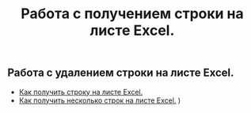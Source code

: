 ﻿---
title: Работа с получением строки на листе Excel.
second_title: Aspose.Cells Cloud Documen
linktitle: Ге
type: docs
url: /ru/rows/get/
keywords: Working with getting row on an Excel worksheet. How to add rows on an Excel worksheet
description: Aspose.Cells Cloud REST API поддерживает получение строк на листе Excel. SDK поддерживает различные языки разработки. К ним относятся Android, C#, Go, Java, NodeJS, Perl, PHP, Python, Ruby и Swift.
weight: 20
kwords: Excel, Office Облако, REST API, Электронная таблица, PDF, CSV, Json, Markdwon, Работа с получением строки на листе Excel
---
## Работа с удалением строки на листе Excel.

- [Как получить строку на листе Excel.](/cells/ru/rows/get/row/) 
- [Как получить несколько строк на листе Excel.](/cells/ru/rows/get/rows/) ) 
